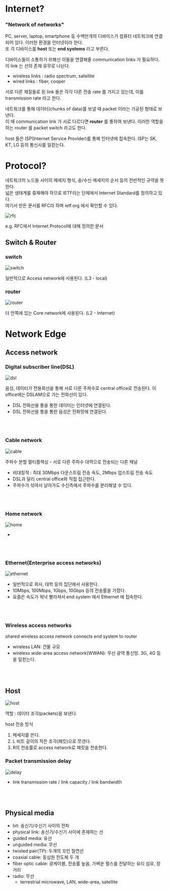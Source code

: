 # Internet?

### "Network of networks"

PC, server, laptop, smartphone 등 수백만개의 디바이스가 컴퓨터 네트워크에 연결되어 있다. 이러한 환경을 인터넷이라 한다.  
또 각 디바이스를 <b>host</b> 또는 <b>end systems</b> 라고 부른다.

디바이스들이 소통하기 위해선 이들을 연결해줄 communication links 가 필요하다. 이 link 는 선의 존재 유무로 나뉜다.
* wireless links : radio spectrum, satellite
* wired links : fiber, cooper

서로 다른 재질들로 된 link 들은 각각 다른 전송 rate 를 가지고 있는데, 이를 transmission rate 라고 한다.

네트워크를 통해 데이터(chunks of data)를 보낼 때 packet 이라는 가공된 형태로 보낸다.  
이 때 communication link 가 서로 다르다면 <b>router</b> 를 통하여 보낸다. 이러한 역할을 하는 router 를 packet switch 라고도 한다.

host 들은 ISP(Internet Service Provider)를 통해 인터넷에 접속한다. ISP는 SK, KT, LG 등의 통신사를 일컫는다.  

# Protocol?

네트워크의 노드들 사이의 메세지 형식, 송/수신 메세지의 순서 등의 전반적인 규약을 뜻한다.  
넓은 생태계를 중재해야 하므로 IETF라는 단체에서 Internet Standard를 정의하고 있다.  
여기서 만든 문서를 RFC라 하며 ietf.org 에서 확인할 수 있다.

![rfc](../../image/rfc.png)

e.g. RFC에서 Internet Protocol에 대해 정의한 문서

## Switch & Router

### switch

![switch](../../image/switch.png)

일반적으로 Access network에 사용된다. (L3 - local)

### router

![router](../../image/router.png)

더 안쪽에 있는 Core network에 사용된다. (L2 - Internet)

# Network Edge

## Access network

### Digital subscriber line(DSL)

![dsl](../../image/dsl.png)

음성, 데이터가 전용회선을 통해 서로 다른 주파수로 central office로 전송된다. 이 office에는 DSLAM으로 가는 전화선이 있다.
  * DSL 전화선을 통을 통한 데이터는 인터넷에 연결된다.
  * DSL 전화선을 통을 통한 음성은 전화망에 연결된다. 

<br/><br/>

### Cable network

![cable](../../image/cable_network.png)

주파수 분할 멀티플렉싱 - 서로 다른 주파수 대역으로 전송되는 다른 채널
  * 비대칭적 : 최대 30Mbps 다운스트림 전송 속도, 2Mbps 업스트림 전송 속도
  * DSL과 달리 central office와 직접 접근한다.
  * 주파수가 섞여서 날아가도 수신측에서 주파수를 분리해낼 수 있다.

<br/><br/>

### Home network

![home](../../image/home_network.png)

-

<br/><br/>

### Ethernet(Enterprise access networks)

![ethernet](../../image/ethernet.png)

* 일반적으로 회사, 대학 등의 집단에서 사용한다.
* 10Mbps, 100Mbps, 1Gbps, 10Gbps 등의 전송률을 가졌다.
* 요즘은 속도가 워낙 빨라져서 end system 에서 Ethernet 에 접속한다.

<br/><br/>

### Wireless access networks

shared wireless access network connects end system to router
  * wireless LAN: 건물 규모
  * wireless wide-area access network(WWAN): 무선 광역 통신망. 3G, 4G 등을 일컫는다.

<br/><br/>

## Host

![host](../../image/host.png)

역할 : 데이터 조각(packets)을 보낸다.

host 전송 방식
  1. 메세지를 쓴다.
  2. L 비트 길이의 작은 조각(패킷)으로 쪼갠다.
  3. R의 전송률로 access network로 패킷을 전송한다.

### Packet transmission delay

![delay](../../image/delay.png)

* link transmission rate / link capacity / link bandwidth

<br/><br/>

## Physical media

* bit: 송신기/수신기 사이의 전파
* physical link: 송신기/수신기 사이에 존재하는 선
* guided media: 유선
* unguided media: 무선
* twisted pair(TP): 두개의 꼬인 절연선
* coaxial cable: 동심원 전도체 두 개
* fiber optic cable: 광케이블, 전송률 높음, 가벼운 펄스를 전달하는 유리 섬유, 장거리
* radio: 무선
  * terrestrial microwave, LAN, wide-area, satellite

